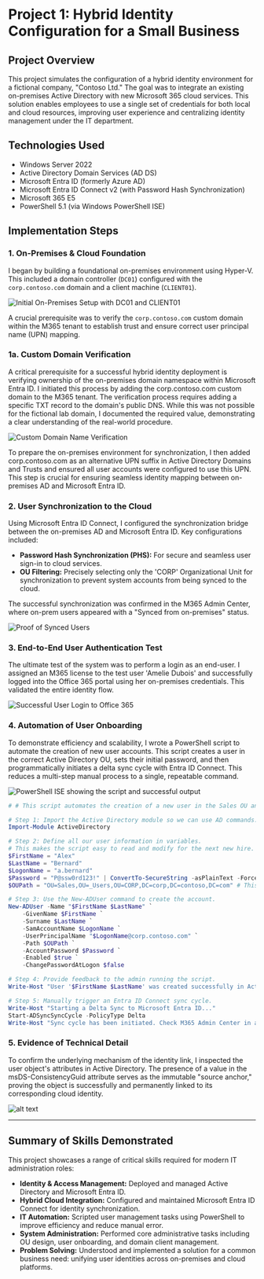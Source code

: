# Project 1: Hybrid Identity Configuration for a Small Business

## Project Overview

This project simulates the configuration of a hybrid identity environment for a fictional company, "Contoso Ltd." The goal was to integrate an existing on-premises Active Directory with new Microsoft 365 cloud services. This solution enables employees to use a single set of credentials for both local and cloud resources, improving user experience and centralizing identity management under the IT department.

## Technologies Used

*   Windows Server 2022
*   Active Directory Domain Services (AD DS)
*   Microsoft Entra ID (formerly Azure AD)
*   Microsoft Entra ID Connect v2 (with Password Hash Synchronization)
*   Microsoft 365 E5
*   PowerShell 5.1 (via Windows PowerShell ISE)

## Implementation Steps

### 1. On-Premises & Cloud Foundation

I began by building a foundational on-premises environment using Hyper-V. This included a domain controller (`DC01`) configured with the `corp.contoso.com` domain and a client machine (`CLIENT01`). 

![Initial On-Premises Setup with DC01 and CLIENT01](screenshot-00-ADUC-DC01-CLIENT01.png)

A crucial prerequisite was to verify the `corp.contoso.com` custom domain within the M365 tenant to establish trust and ensure correct user principal name (UPN) mapping.


### 1a. Custom Domain Verification

A critical prerequisite for a successful hybrid identity deployment is verifying ownership of the on-premises domain namespace within Microsoft Entra ID. I initiated this process by adding the corp.contoso.com custom domain to the M365 tenant.
The verification process requires adding a specific TXT record to the domain's public DNS. While this was not possible for the fictional lab domain, I documented the required value, demonstrating a clear understanding of the real-world procedure.

![Custom Domain Name Verification](screenshot1a-custom_domain_name_verification.PNG)

To prepare the on-premises environment for synchronization, I then added corp.contoso.com as an alternative UPN suffix in Active Directory Domains and Trusts and ensured all user accounts were configured to use this UPN. This step is crucial for ensuring seamless identity mapping between on-premises AD and Microsoft Entra ID.


### 2. User Synchronization to the Cloud

Using Microsoft Entra ID Connect, I configured the synchronization bridge between the on-premises AD and Microsoft Entra ID. Key configurations included:
*   **Password Hash Synchronization (PHS):** For secure and seamless user sign-in to cloud services.
*   **OU Filtering:** Precisely selecting only the 'CORP' Organizational Unit for synchronization to prevent system accounts from being synced to the cloud.

The successful synchronization was confirmed in the M365 Admin Center, where on-prem users appeared with a "Synced from on-premises" status.

![Proof of Synced Users](screenshot-01-synced-users.png)


### 3. End-to-End User Authentication Test

The ultimate test of the system was to perform a login as an end-user. I assigned an M365 license to the test user 'Amelie Dubois' and successfully logged into the Office 365 portal using her on-premises credentials. This validated the entire identity flow.

![Successful User Login to Office 365](screenshot-02-successful-login.png)


### 4. Automation of User Onboarding

To demonstrate efficiency and scalability, I wrote a PowerShell script to automate the creation of new user accounts. This script creates a user in the correct Active Directory OU, sets their initial password, and then programmatically initiates a delta sync cycle with Entra ID Connect. This reduces a multi-step manual process to a single, repeatable command.

![PowerShell ISE showing the script and successful output](screenshot-04-powershell-script.png)

```PowerShell
# # This script automates the creation of a new user in the Sales OU and initiates a cloud sync.

# Step 1: Import the Active Directory module so we can use AD commands.
Import-Module ActiveDirectory

# Step 2: Define all our user information in variables.
# This makes the script easy to read and modify for the next new hire.
$FirstName = "Alex"
$LastName = "Bernard"
$LogonName = "a.bernard"
$Password = "P@ssw0rd123!" | ConvertTo-SecureString -asPlainText -Force
$OUPath = "OU=Sales,OU=_Users,OU=CORP,DC=corp,DC=contoso,DC=com" # This is the exact "address" of the Sales OU.

# Step 3: Use the New-ADUser command to create the account.
New-ADUser -Name "$FirstName $LastName" `
    -GivenName $FirstName `
    -Surname $LastName `
    -SamAccountName $LogonName `
    -UserPrincipalName "$LogonName@corp.contoso.com" `
    -Path $OUPath `
    -AccountPassword $Password `
    -Enabled $true `
    -ChangePasswordAtLogon $false

# Step 4: Provide feedback to the admin running the script.
Write-Host "User '$FirstName $LastName' was created successfully in Active Directory." -ForegroundColor Green

# Step 5: Manually trigger an Entra ID Connect sync cycle.
Write-Host "Starting a Delta Sync to Microsoft Entra ID..."
Start-ADSyncSyncCycle -PolicyType Delta
Write-Host "Sync cycle has been initiated. Check M365 Admin Center in a few minutes."
```

### 5. Evidence of Technical Detail
To confirm the underlying mechanism of the identity link, I inspected the user object's attributes in Active Directory. The presence of a value in the msDS-ConsistencyGuid attribute serves as the immutable "source anchor," proving the object is successfully and permanently linked to its corresponding cloud identity.

![alt text](screenshot-03-consistency-guid.png)

---
## Summary of Skills Demonstrated

This project showcases a range of critical skills required for modern IT administration roles:

*   **Identity & Access Management:** Deployed and managed Active Directory and Microsoft Entra ID.
*   **Hybrid Cloud Integration:** Configured and maintained Microsoft Entra ID Connect for identity synchronization.
*   **IT Automation:** Scripted user management tasks using PowerShell to improve efficiency and reduce manual error.
*   **System Administration:** Performed core administrative tasks including OU design, user onboarding, and domain client management.
*   **Problem Solving:** Understood and implemented a solution for a common business need: unifying user identities across on-premises and cloud platforms.
